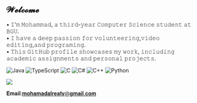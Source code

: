 ## 𝓦𝓮𝓵𝓬𝓸𝓶𝓮
• 𝙸'𝚖 𝙼𝚘𝚑𝚊𝚖𝚖𝚊𝚍, 𝚊 𝚝𝚑𝚒𝚛𝚍-𝚢𝚎𝚊𝚛 𝙲𝚘𝚖𝚙𝚞𝚝𝚎𝚛 𝚂𝚌𝚒𝚎𝚗𝚌𝚎 𝚜𝚝𝚞𝚍𝚎𝚗𝚝 𝚊𝚝 𝙱𝙶𝚄.<br/>
• 𝙸 𝚑𝚊𝚟𝚎 𝚊 𝚍𝚎𝚎𝚙 𝚙𝚊𝚜𝚜𝚒𝚘𝚗 𝚏𝚘𝚛 𝚟𝚘𝚕𝚞𝚗𝚝𝚎𝚎𝚛𝚒𝚗𝚐,𝚟𝚒𝚍𝚎𝚘 𝚎𝚍𝚒𝚝𝚒𝚗𝚐,𝚊𝚗𝚍 𝚙𝚛𝚘𝚐𝚛𝚊𝚖𝚒𝚗𝚐.<br/>
• 𝚃𝚑𝚒𝚜 𝙶𝚒𝚝𝙷𝚞𝚋 𝚙𝚛𝚘𝚏𝚒𝚕𝚎 𝚜𝚑𝚘𝚠𝚌𝚊𝚜𝚎𝚜 𝚖𝚢 𝚠𝚘𝚛𝚔, 𝚒𝚗𝚌𝚕𝚞𝚍𝚒𝚗𝚐 𝚊𝚌𝚊𝚍𝚎𝚖𝚒𝚌 𝚊𝚜𝚜𝚒𝚐𝚗𝚖𝚎𝚗𝚝𝚜 𝚊𝚗𝚍 𝚙𝚎𝚛𝚜𝚘𝚗𝚊𝚕 𝚙𝚛𝚘𝚓𝚎𝚌𝚝𝚜.<br/>


![Java](https://img.shields.io/badge/java-%23ED8B00.svg?style=for-the-badge&logo=openjdk&logoColor=white) ![TypeScript](https://img.shields.io/badge/typescript-%23007ACC.svg?style=for-the-badge&logo=typescript&logoColor=white) ![C](https://img.shields.io/badge/c-%2300599C.svg?style=for-the-badge&logo=c&logoColor=white) ![C#](https://img.shields.io/badge/c%23-%23239120.svg?style=for-the-badge&logo=csharp&logoColor=white) ![C++](https://img.shields.io/badge/c++-%2300599C.svg?style=for-the-badge&logo=c%2B%2B&logoColor=white) ![Python](https://img.shields.io/badge/python-3670A0?style=for-the-badge&logo=python&logoColor=ffdd54)

![](https://github-readme-stats.vercel.app/api/top-langs/?username=MohamadAlreati&theme=dark&hide_border=false&include_all_commits=false&count_private=false&layout=compact)

𝐄𝐦𝐚𝐢𝐥:𝐦𝐨𝐡𝐚𝐦𝐚𝐝𝐚𝐥𝐫𝐞𝐚𝐭𝐲@𝐠𝐦𝐚𝐢𝐥.𝐜𝐨𝐦


